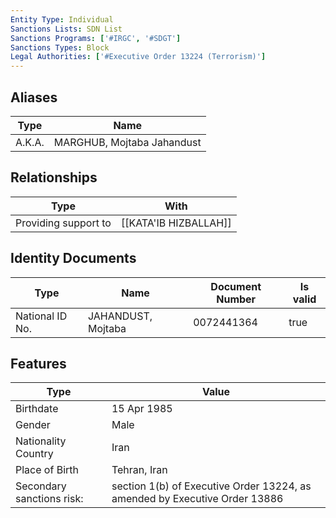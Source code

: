 ```yaml
---
Entity Type: Individual
Sanctions Lists: SDN List
Sanctions Programs: ['#IRGC', '#SDGT']
Sanctions Types: Block
Legal Authorities: ['#Executive Order 13224 (Terrorism)']
---
```


## Aliases
| Type  | Name      | 
|-------|-----------|
| A.K.A. | MARGHUB, Mojtaba Jahandust |

## Relationships
| Type  | With      | 
|-------|-----------|
| Providing support to | [[KATA'IB HIZBALLAH]] |

## Identity Documents
| Type  | Name      | Document Number | Is valid |
|-------|-----------|-----------------|----------|
| National ID No. | JAHANDUST, Mojtaba | 0072441364 | true |

## Features
| Type  | Value      |
|-------|------------|
| Birthdate | 15 Apr 1985 |
| Gender | Male |
| Nationality Country | Iran |
| Place of Birth | Tehran, Iran |
| Secondary sanctions risk: | section 1(b) of Executive Order 13224, as amended by Executive Order 13886 |

